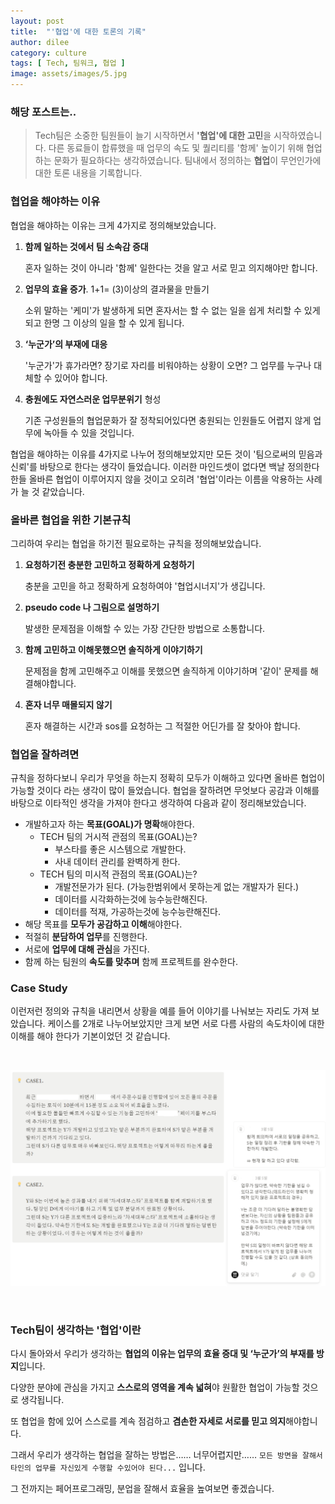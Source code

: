 ```yaml
---
layout: post
title:  "'협업'에 대한 토론의 기록"
author: dilee
category: culture
tags: [ Tech, 팀워크, 협업 ]
image: assets/images/5.jpg
---
```


### 해당 포스트는..
> Tech팀은 소중한 팀원들이 늘기 시작하면서 **'협업'에 대한 고민**을 시작하였습니다. 다른 동료들이 합류했을 때 업무의 속도 및 퀄리티를 '함께' 높이기 위해 협업하는 문화가 필요하다는 생각하였습니다. 팀내에서 정의하는 **협업**이 무언인가에 대한 토론 내용을 기록합니다.


### 협업을 해야하는 이유

협업을 해야하는 이유는 크게 4가지로 정의해보았습니다.

1. **함께 일하는 것에서 팀 소속감 증대**

    혼자 일하는 것이 아니라 '함께' 일한다는 것을 알고 서로 믿고 의지해야만 합니다.

2. **업무의 효율 증가**. 1+1= (3)이상의 결과물을 만들기

    소위 말하는 '케미'가 발생하게 되면 혼자서는 할 수 없는 일을 쉽게 처리할 수 있게 되고 한명 그 이상의 일을 할 수 있게 됩니다.

3. **‘누군가’의 부재에 대응**

    '누군가'가 휴가라면? 장기로 자리를 비워야하는 상황이 오면? 그 업무를 누구나 대체할 수 있어야 합니다.

4. **충원에도 자연스러운 업무분위기** 형성

    기존 구성원들의 협업문화가 잘 정착되어있다면 충원되는 인원들도 어렵지 않게 업무에 녹아들 수 있을 것입니다.


협업을 해야하는 이유를 4가지로 나누어 정의해보았지만 모든 것이 '팀으로써의 믿음과 신뢰'를 바탕으로 한다는 생각이 들었습니다. 이러한 마인드셋이 없다면 백날 정의한다 한들 올바른 협업이 이루어지지 않을 것이고 오히려 '협업'이라는 이름을 악용하는 사례가 늘 것 같았습니다.

### 올바른 협업을 위한 기본규칙

그리하여 우리는 협업을 하기전 필요로하는 규칙을 정의해보았습니다.

1. **요청하기전 충분한 고민하고 정확하게 요청하기**

    충분을 고민을 하고 정확하게 요청하여야 '협업시너지'가 생깁니다.

2. **pseudo code 나 그림으로 설명하기**

    발생한 문제점을 이해할 수 있는 가장 간단한 방법으로 소통합니다.

3. **함께 고민하고 이해못했으면 솔직하게 이야기하기**

    문제점을 함께 고민해주고 이해를 못했으면 솔직하게 이야기하며 '같이' 문제를 해결해야합니다.

4. **혼자 너무 매몰되지 않기**

    혼자 해결하는 시간과 sos를 요청하는 그 적절한 어딘가를 잘 찾아야 합니다.


### 협업을 잘하려면

규칙을 정하다보니 우리가 무엇을 하는지 정확히 모두가 이해하고 있다면 올바른 협업이 가능할 것이다 라는 생각이 많이 들었습니다. 협업을 잘하려면 무엇보다 공감과 이해를 바탕으로 이타적인 생각을 가져야 한다고 생각하여 다음과 같이 정리해보았습니다.


- 개발하고자 하는 **목표(GOAL)가 명확**해야한다.
    - TECH 팀의 거시적 관점의 목표(GOAL)는?
        - 부스타를 좋은 시스템으로 개발한다.
        - 사내 데이터 관리를 완벽하게 한다.
    - TECH 팀의 미시적 관점의 목표(GOAL)는?
        - 개발전문가가 된다. (가능한범위에서 못하는게 없는 개발자가 된다.)
        - 데이터를 시각화하는것에 능수능란해진다.
        - 데이터를 적재, 가공하는것에 능수능란해진다.
- 해당 목표를 **모두가 공감하고 이해**해야한다.
- 적절히 **분담하여 업무**를 진행한다.
- 서로에 **업무에 대해 관심**을 가진다.
- 함께 하는 팀원의 **속도를 맞추며** 함께 프로젝트를 완수한다.


### Case Study
이런저런 정의와 규칙을 내리면서 상황을 예를 들어 이야기를 나눠보는 자리도 가져 보았습니다. 케이스를 2개로 나누어보았지만 크게 보면 서로 다름 사람의 속도차이에 대한 이해를 해야 한다가 기본이었던 것 같습니다.

&nbsp;&nbsp;
<p style="text-align: center;">
  <img src="/assets/images/2024-07/case_study.PNG" alt="협업에 대한 case study">
</p>
&nbsp;&nbsp;




### Tech팀이 생각하는 '협업'이란
다시 돌아와서 우리가 생각하는 **협업의 이유는 업무의 효율 증대 및 ‘누군가’의 부재를 방지**입니다.

다양한 분야에 관심을 가지고 **스스로의 영역을 계속 넓혀**야 원활한 협업이 가능할 것으로 생각됩니다.

또 협업을 함에 있어 스스로를 계속 점검하고 **겸손한 자세로 서로를 믿고 의지**해야합니다.

그래서 우리가 생각하는 협업을 잘하는 방법은……
너무어렵지만…… `모든 방면을 잘해서 타인의 업무를 자신있게 수행할 수있어야 된다...` 입니다.

그 전까지는 페어프로그래밍, 분업을 잘해서 효율을 높여보면 좋겠습니다.




&nbsp;&nbsp;&nbsp;
